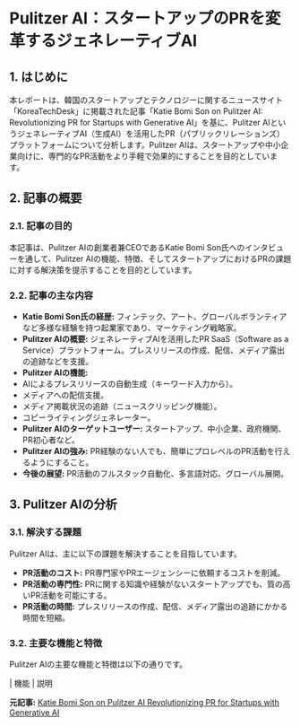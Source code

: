 # Pulitzer AI：スタートアップのPRを変革するジェネレーティブAI

## 1. はじめに

本レポートは、韓国のスタートアップとテクノロジーに関するニュースサイト「KoreaTechDesk」に掲載された記事「Katie Bomi Son on Pulitzer AI: Revolutionizing PR for Startups with Generative AI」を基に、Pulitzer AIというジェネレーティブAI（生成AI）を活用したPR（パブリックリレーションズ）プラットフォームについて分析します。Pulitzer AIは、スタートアップや中小企業向けに、専門的なPR活動をより手軽で効果的にすることを目的としています。

## 2. 記事の概要

### 2.1. 記事の目的

本記事は、Pulitzer AIの創業者兼CEOであるKatie Bomi Son氏へのインタビューを通して、Pulitzer AIの機能、特徴、そしてスタートアップにおけるPRの課題に対する解決策を提示することを目的としています。

### 2.2. 記事の主な内容

* **Katie Bomi Son氏の経歴:** フィンテック、アート、グローバルボランティアなど多様な経験を持つ起業家であり、マーケティング戦略家。
* **Pulitzer AIの概要:** ジェネレーティブAIを活用したPR SaaS（Software as a Service）プラットフォーム。プレスリリースの作成、配信、メディア露出の追跡などを支援。
* **Pulitzer AIの機能:**
 * AIによるプレスリリースの自動生成（キーワード入力から）。
 * メディアへの配信支援。
 * メディア掲載状況の追跡（ニュースクリッピング機能）。
 * コピーライティングジェネレーター。
* **Pulitzer AIのターゲットユーザー:** スタートアップ、中小企業、政府機関、PR初心者など。
* **Pulitzer AIの強み:** PR経験のない人でも、簡単にプロレベルのPR活動を行えるようにすること。
* **今後の展望:** PR活動のフルスタック自動化、多言語対応、グローバル展開。

## 3. Pulitzer AIの分析

### 3.1. 解決する課題

Pulitzer AIは、主に以下の課題を解決することを目指しています。

* **PR活動のコスト:** PR専門家やPRエージェンシーに依頼するコストを削減。
* **PR活動の専門性:** PRに関する知識や経験がないスタートアップでも、質の高いPR活動を可能にする。
* **PR活動の時間:** プレスリリースの作成、配信、メディア露出の追跡にかかる時間を短縮。

### 3.2. 主要な機能と特徴

Pulitzer AIの主要な機能と特徴は以下の通りです。

| 機能 | 説明 

**元記事:** [Katie Bomi Son on Pulitzer AI Revolutionizing PR for Startups with Generative AI](https://www.koreatechdesk.com/katie-bomi-son-on-pulitzer-ai-revolutionizing-pr-for-startups-with-generative-ai/)